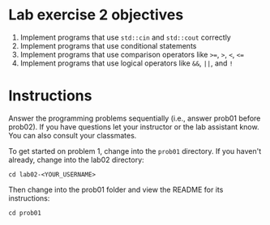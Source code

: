# Lab exercise 2 objectives
1. Implement programs that use `std::cin` and `std::cout` correctly
2. Implement programs that use conditional statements
3. Implement programs that use comparison operators like `>=`, `>`, `<`, `<=`
4. Implement programs that use logical operators like `&&`, `||`, and `!`

# Instructions
Answer the programming problems sequentially (i.e., answer prob01 before prob02). If you have questions let your instructor or the lab assistant know. You can also consult your classmates.

To get started on problem 1, change into the `prob01` directory. If you haven't already, change into the lab02 directory:
```
cd lab02-<YOUR_USERNAME>
```

Then change into the prob01 folder and view the README for its instructions:
```
cd prob01
```
